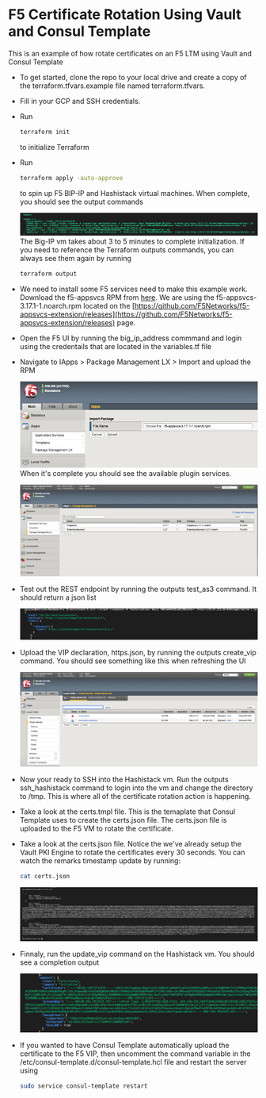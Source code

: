# F5 Certificate Rotation Using Vault and Consul Template
This is an example of how rotate certificates on an F5 LTM using Vault and Consul Template

* To get started, clone the repo to your local drive and create a copy of the terraform.tfvars.example file named terraform.tfvars. 
* Fill in your GCP and SSH credentials.
* Run
  ```bash
  terraform init
  ```
  to initialize Terraform
* Run
  ```bash
  terraform apply -auto-approve
  ```
  to spin up F5 BIP-IP and Hashistack virtual machines. When complete, you should see the output commands

  ![alt text](https://github.com/pgryzan/f5-certificate-rotation/blob/master/images/Terraform%20Outputs.png "Terraform Output Commands")
  The Big-IP vm takes about 3 to 5 minutes to complete initialization. If you need to reference the Terraform outputs commands, you can always see them again by running
  ```bash
  terraform output
  ```
* We need to install some F5 services need to make this example work. Download the f5-appsvcs RPM from [here](https://github.com/F5Networks/f5-appsvcs-extension/releases/download/v3.17.1/f5-appsvcs-3.17.1-1.noarch.rpm). We are using the f5-appsvcs-3.17.1-1.noarch.rpm located on the [https://github.com/F5Networks/f5-appsvcs-extension/releases](https://github.com/F5Networks/f5-appsvcs-extension/releases) page.
* Open the F5 UI by running the big_ip_address commmand and login using the credentails that are located in the variables.tf file
* Navigate to IApps > Package Management LX > Import and upload the RPM

  ![alt text](https://github.com/pgryzan/f5-certificate-rotation/blob/master/images/F5%20RPM.png "F5 RPM Import Upload")
  When it's complete you should see the available plugin services.

  ![alt text](https://github.com/pgryzan/f5-certificate-rotation/blob/master/images/F5%20Plugins.png "F5 Plugin Services")
* Test out the REST endpoint by running the outputs test_as3 command. It should return a json list

  ![alt text](https://github.com/pgryzan/f5-certificate-rotation/blob/master/images/AS3%20Service%20Test.png "F5 Services Test")
* Upload the VIP declaration, https.json, by running the outputs create_vip command. You should see something like this when refreshing the UI

  ![alt text](https://github.com/pgryzan/f5-certificate-rotation/blob/master/images/F5%20VIP.png "F5 VIP")
* Now your ready to SSH into the Hashistack vm. Run the outputs ssh_hashistack command to login into the vm and change the directory to /tmp. This is where all of the certificate rotation action is happening.
* Take a look at the certs.tmpl file. This is the temaplate that Consul Template uses to create the certs.json file. The certs.json file is uploaded to the F5 VM to rotate the certificate.
* Take a look at the certs.json file. Notice the we've already setup the Vault PKI Engine to rotate the certificates every 30 seconds. You can watch the remarks timestamp update by running:
  ```bash
  cat certs.json
  ```

  ![alt text](https://github.com/pgryzan/f5-certificate-rotation/blob/master/images/Generated%20Certs.png "Vault Generated Certificates")
* Finnaly, run the update_vip command on the Hashistack vm. You should see a completion output

  ![alt text](https://github.com/pgryzan/f5-certificate-rotation/blob/master/images/Cert%20Rotation%20Success.png "Certificate Success")
* If you wanted to have Consul Template automatically upload the certificate to the F5 VIP, then uncomment the command variable in the /etc/consul-template.d/consul-template.hcl file and restart the server using
  ```bash
  sudo service consul-template restart
  ```